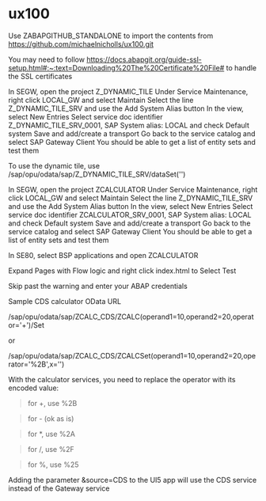 # ux100

Use ZABAPGITHUB_STANDALONE to import the contents from https://github.com/michaelnicholls/ux100.git

You may need to follow https://docs.abapgit.org/guide-ssl-setup.html#:~:text=Downloading%20The%20Certificate%20File# to handle the SSL certificates

In SEGW, open the project Z_DYNAMIC_TILE
Under Service Maintenance, right click LOCAL_GW and select Maintain
Select the line Z_DYNAMIC_TILE_SRV and use the Add System Alias button
In the view, select New Entries
Select service doc identifier Z_DYNAMIC_TILE_SRV_0001, SAP System alias: LOCAL and check Default system
Save and add/create a transport
Go back to the service catalog and select SAP Gateway Client
You should be able to get a list of entity sets and test them

To use the dynamic tile, use /sap/opu/odata/sap/Z_DYNAMIC_TILE_SRV/dataSet('')

In SEGW, open the project ZCALCULATOR
Under Service Maintenance, right click LOCAL_GW and select Maintain
Select the line Z_DYNAMIC_TILE_SRV and use the Add System Alias button
In the view, select New Entries
Select service doc identifier ZCALCULATOR_SRV_0001, SAP System alias: LOCAL and check Default system
Save and add/create a transport
Go back to the service catalog and select SAP Gateway Client
You should be able to get a list of entity sets and test them



In SE80, select BSP applications and open ZCALCULATOR

Expand Pages with Flow logic and right click index.html to Select Test

Skip past the warning and enter your ABAP credentials

Sample CDS calculator OData URL

/sap/opu/odata/sap/ZCALC_CDS/ZCALC(operand1=10,operand2=20,operator='+')/Set

or

/sap/opu/odata/sap/ZCALC_CDS/ZCALCSet(operand1=10,operand2=20,operator='%2B',x='')


With the calculator services, you need to replace the operator with its encoded value:

>for  +, use %2B
 
>for - (ok as is)

>for *, use %2A

>for /, use %2F

>for %, use %25

Adding the parameter &source=CDS to the UI5 app will use the CDS service instead of the Gateway service

